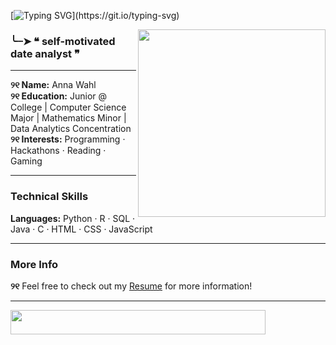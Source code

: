 [![Typing SVG](https://readme-typing-svg.demolab.com?font=Fira+Code&size=39&pause=1000&color=60B86D&width=435&lines=h+e+l+l+o+~)](https://git.io/typing-svg)

<img align="right" width="300" src="https://media1.tenor.com/m/gEW-d8SxRCwAAAAC/ghibli.gif">

### ╰┈➤ ❝ self-motivated date analyst ❞

---

**୨୧ Name:** Anna Wahl  
**୨୧ Education:** Junior @ College | Computer Science Major | Mathematics Minor | Data Analytics Concentration  
**୨୧ Interests:** Programming · Hackathons · Reading · Gaming  

---

### Technical Skills  
**Languages:** Python · R · SQL · Java · C · HTML · CSS · JavaScript  

---

### More Info  
**୨୧** Feel free to check out my [Resume](https://www.canva.com/design/DAFidMRt0LA/cOr8NqVscqznvQokCiPvAw/view?utm_content=DAFidMRt0LA&utm_campaign=designshare&utm_medium=link2&utm_source=uniquelinks&utlId=hf5c576a944) for more information!

---

<img align="center" width="90%" height="10%" src="https://media.tenor.com/TvNPe66QQhIAAAAi/heart-gif-divider.gif">
